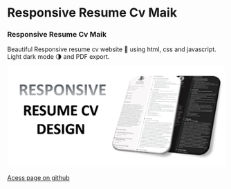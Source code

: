 # Responsive Resume Cv Maik
### Responsive Resume Cv Maik
Beautiful Responsive resume cv website 📄 using html, css and javascript. Light dark mode 🌗 and PDF export.

![Resume cv](/preview.png)

[Acess page on github](https://maikcosta.github.io/ "Resume Maik Costa")
